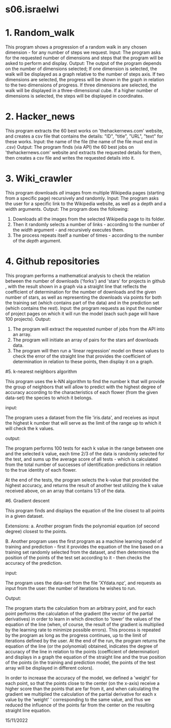 # s06.israelwi

# 1. Random_walk
This program shows a progression of a random walk in any chosen dimension - for any number of steps we request.
Input: The program asks for the requested number of dimensions and steps that the program will be asked to perform and display.
Output: The output of the program depends on the number of dimensions selected; If one dimension is selected, the walk will be displayed as a graph relative to the number of steps axis.
If two dimensions are selected, the progress will be shown in the graph in relation to the two dimensions of progress.
If three dimensions are selected, the walk will be displayed in a three-dimensional cube.
If a higher number of dimensions is selected, the steps will be displayed in coordinates.

# 2. Hacker_news
This program extracts the 60 best works on 'thehackernews.com' website, and creates a csv file that contains the details: "ID", "title", "URL", "text" for these works.
Input: the name of the file (the name of the file must end in .csv)
Output: The program finds (via API) the 60 best jobs on 'thehackernews.com' website and extracts the requested details for them, then creates a csv file and writes the requested details into it.

# 3. Wiki_crawler

This program downloads *all* images from multiple Wikipedia pages (starting from a specific page) recursively and randomly. 
Input: The program asks the user for a specific link to the Wikipedia website, as well as a depth and a width arguments.
Output: The program does the following:
1. Downloads all the images from the selected Wikipedia page to its folder.
2. Then it randomly selects a number of links - according to the number of the *width* argument - and recursively executes them.
3. The process repeats itself a number of times - according to the number of the *depth* argument.

# 4. Github repositories

This program performs a mathematical analysis to check the relation between the number of downloads ('forks') and 'stars' for  projects in github , with the result shown in a graph via a straight line that reflects the coefficient of determination for the number of downloads and the given number of stars, as well as representing the downloads via points for both  the training set (which contains part of the data) and in the prediction set (which contains the rest). 
Input: the program requests as input the number of project pages on which it will run the model (each such page will have 100 projects). 
Output: 
1. The program will extract the requested number of jobs from the API into an array. 
2. The program will initiate an array of pairs for the stars anf downloads data. 
3. The program will then run a 'linear regression' model on these values to check the error of the straight line that provides the coefficient of determination in relation to these points, then display it on a graph.


#5. k-nearest neighbors algorithm

This program uses the k-NN algorithm to find the number k that will provide the group of neighbors that will allow to predict with the highest degree of accuracy according to the characteristics of each flower (from the given data-set) the species to which it belongs.

input:

The program uses a dataset from the file 'iris.data', and receives as input the highest k number that will serve as the limit of the range up to which it will check the k values.

output:

The program performs 100 tests for each k value in the range between one and the selected k value, each time 2/3 of the data is randomly selected for the test, and sums up the average score of all tests - which is calculated from the total number of successes of  identification predictions in relation to the true identity of each flower.

At the end of the tests, the program selects the k-value that provided the highest accuracy, and returns the result of another test utilizing the k value received above, on an array that contains 1/3 of the data.


#6. Gradient descent

This program finds and displays the equation of the line closest to all points in a given dataset.

Extensions: a. Another program finds the polynomial equation (of  second degree) closest to the points.

B. Another program uses the first program as a machine learning model of training and prediction - first it provides the equation of the line based on a training set randomly selected from the dataset, and then determines the position of the points of the test set according to it - then checks the accuracy of the prediction.
 
input:

The program uses the data-set from the file 'XYdata.npz', and requests as input from the user: the number of iterations he wishes to run.

Output:

The program starts the calculation from an arbitrary point, and for each point performs the calculation of the gradient (the vector of the partial derivatives) in order to learn in which direction to 'lower' the values of the equation of the line (when, of course, the result of the gradient is multiplied by the learning rate to minimize possible errors). This process is repeated by the program as long as the progress continues, up to the limit of iterations defined by the user. At the end of the run, the program returns the equation of the line (or the polynomial) obtained, indicates the degree of accuracy of the line in relation to the points (coefficient of determination) and displays in a graph the equation of the straight line and the true position of the points (in the training and prediction model, the points of the test array will be displayed in different colors).

In order to increase the accuracy of the model, we defined a 'weight' for each point, so that the points close to the center (on the x-axis) receive a higher score than the points that are far from it, and when calculating the gradient we multiplied the calculation of the partial derivative for each x value by the 'weight' ' corresponding to the same value, and thus we reduced the influence of the points far from the center on the resulting straight line equation.


15/11/2022


